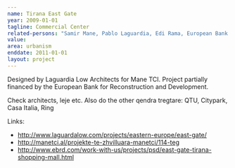 ```yaml
---
name: Tirana East Gate
year: 2009-01-01
tagline: Commercial Center
related-persons: "Samir Mane, Pablo Laguardia, Edi Rama, European Bank for Reconstruction and Development"
value:
area: urbanism
enddate: 2011-01-01
layout: project
---
```

Designed by Laguardia Low Architects for Mane TCI.
Project partially financed by the European Bank for Reconstruction and Development.

Check architects, leje etc. Also do the other qendra tregtare: QTU, Citypark, Casa Italia, Ring

Links:
* <http://www.laguardalow.com/projects/eastern-europe/east-gate/>
* <http://manetci.al/projekte-te-zhvilluara-manetci/114-teg>
* <http://www.ebrd.com/work-with-us/projects/psd/east-gate-tirana-shopping-mall.html>
